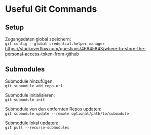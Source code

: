 # Useful Git Commands

## Setup
Zugangsdaten global speichern:  
`git config --global credential.helper manager`  
https://stackoverflow.com/questions/46645843/where-to-store-the-personal-access-token-from-github

## Submodules
Submodule hinzufügen:  
`git submodule add repo-url`

Submodule initialisieren:  
`git submodule init`

Submodule von den entfernten Repos updaten:  
`git submodule update --remote optional/path/to/submodule`

Submodule lokal updaten:  
`git pull --recurse-submodules`
